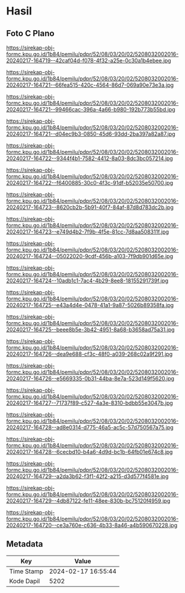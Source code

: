 # Hasil

## Foto C Plano

https://sirekap-obj-formc.kpu.go.id/1b84/pemilu/pdpr/52/08/03/20/02/5208032002016-20240217-164719--42caf04d-f078-4f32-a25e-0c30a1b4ebee.jpg

https://sirekap-obj-formc.kpu.go.id/1b84/pemilu/pdpr/52/08/03/20/02/5208032002016-20240217-164721--66fea515-420c-4564-86d7-069a90e73e3a.jpg

https://sirekap-obj-formc.kpu.go.id/1b84/pemilu/pdpr/52/08/03/20/02/5208032002016-20240217-164721--99466cac-396a-4a66-b980-192b773b55bd.jpg

https://sirekap-obj-formc.kpu.go.id/1b84/pemilu/pdpr/52/08/03/20/02/5208032002016-20240217-164721--d04ec9b3-0850-45d6-93dd-2ba397a82a87.jpg

https://sirekap-obj-formc.kpu.go.id/1b84/pemilu/pdpr/52/08/03/20/02/5208032002016-20240217-164722--9344f4b1-7582-4412-8a03-8dc3bc057214.jpg

https://sirekap-obj-formc.kpu.go.id/1b84/pemilu/pdpr/52/08/03/20/02/5208032002016-20240217-164722--f6400885-30c0-4f3c-91df-b52035e50700.jpg

https://sirekap-obj-formc.kpu.go.id/1b84/pemilu/pdpr/52/08/03/20/02/5208032002016-20240217-164723--8620cb2b-5b91-40f7-84af-87d8d783dc2b.jpg

https://sirekap-obj-formc.kpu.go.id/1b84/pemilu/pdpr/52/08/03/20/02/5208032002016-20240217-164723--e749d4b2-7f9b-4f5e-81cc-7d8aa508311f.jpg

https://sirekap-obj-formc.kpu.go.id/1b84/pemilu/pdpr/52/08/03/20/02/5208032002016-20240217-164724--05022020-9cdf-456b-a103-7f9db901d65e.jpg

https://sirekap-obj-formc.kpu.go.id/1b84/pemilu/pdpr/52/08/03/20/02/5208032002016-20240217-164724--10adb1c1-7ac4-4b29-8ee8-18155291739f.jpg

https://sirekap-obj-formc.kpu.go.id/1b84/pemilu/pdpr/52/08/03/20/02/5208032002016-20240217-164725--e43a4d4e-0478-41a1-9a87-5026b89358fa.jpg

https://sirekap-obj-formc.kpu.go.id/1b84/pemilu/pdpr/52/08/03/20/02/5208032002016-20240217-164725--beee8b5e-3b42-4951-8a68-b3658ad75a31.jpg

https://sirekap-obj-formc.kpu.go.id/1b84/pemilu/pdpr/52/08/03/20/02/5208032002016-20240217-164726--dea9e688-cf3c-48f0-a039-268c02a9f291.jpg

https://sirekap-obj-formc.kpu.go.id/1b84/pemilu/pdpr/52/08/03/20/02/5208032002016-20240217-164726--e5669335-0b31-44ba-8e7a-523d149f5620.jpg

https://sirekap-obj-formc.kpu.go.id/1b84/pemilu/pdpr/52/08/03/20/02/5208032002016-20240217-164727--71737f89-c527-4a3e-8310-bdbb55e3047b.jpg

https://sirekap-obj-formc.kpu.go.id/1b84/pemilu/pdpr/52/08/03/20/02/5208032002016-20240217-164728--ad8e0314-d775-46a5-ac5c-57d750567a75.jpg

https://sirekap-obj-formc.kpu.go.id/1b84/pemilu/pdpr/52/08/03/20/02/5208032002016-20240217-164728--6cecbd10-b4a6-4d9d-bc1b-64fb01e674c8.jpg

https://sirekap-obj-formc.kpu.go.id/1b84/pemilu/pdpr/52/08/03/20/02/5208032002016-20240217-164729--a2da3b62-f3f1-42f2-a215-d3d577f4581e.jpg

https://sirekap-obj-formc.kpu.go.id/1b84/pemilu/pdpr/52/08/03/20/02/5208032002016-20240217-164729--4db87122-fe11-48ee-830b-bc75120f4959.jpg

https://sirekap-obj-formc.kpu.go.id/1b84/pemilu/pdpr/52/08/03/20/02/5208032002016-20240217-164720--ce3a760e-c636-4b33-8a46-a4b590670228.jpg


## Metadata

| Key        | Value               |
| ---------- | ------------------- |
| Time Stamp | 2024-02-17 16:55:44 |
| Kode Dapil | 5202                |



